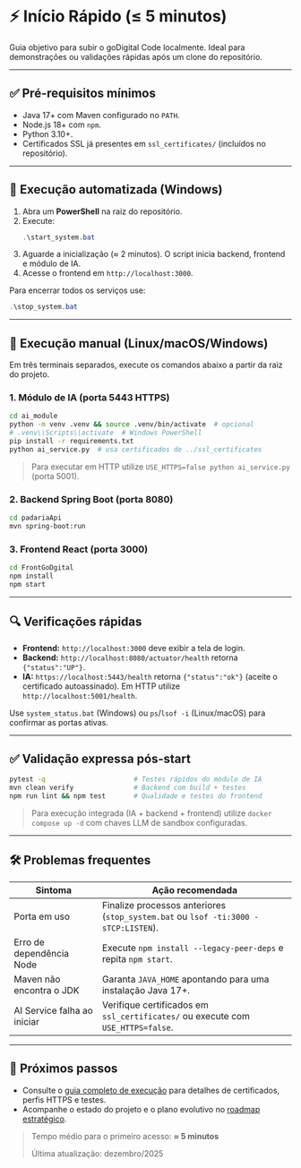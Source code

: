 # ⚡ Início Rápido (≤ 5 minutos)

Guia objetivo para subir o goDigital Code localmente. Ideal para demonstrações ou validações rápidas após um clone do repositório.

---

## ✅ Pré-requisitos mínimos
- Java 17+ com Maven configurado no `PATH`.
- Node.js 18+ com `npm`.
- Python 3.10+.
- Certificados SSL já presentes em `ssl_certificates/` (incluídos no repositório).

---

## 🚀 Execução automatizada (Windows)
1. Abra um **PowerShell** na raiz do repositório.
2. Execute:
   ```powershell
   .\start_system.bat
   ```
3. Aguarde a inicialização (≈ 2 minutos). O script inicia backend, frontend e módulo de IA.
4. Acesse o frontend em `http://localhost:3000`.

Para encerrar todos os serviços use:
```powershell
.\stop_system.bat
```

---

## 🧭 Execução manual (Linux/macOS/Windows)
Em três terminais separados, execute os comandos abaixo a partir da raiz do projeto.

### 1. Módulo de IA (porta 5443 HTTPS)
```bash
cd ai_module
python -m venv .venv && source .venv/bin/activate  # opcional
# .venv\\Scripts\\activate  # Windows PowerShell
pip install -r requirements.txt
python ai_service.py  # usa certificados de ../ssl_certificates
```
> Para executar em HTTP utilize `USE_HTTPS=false python ai_service.py` (porta 5001).

### 2. Backend Spring Boot (porta 8080)
```bash
cd padariaApi
mvn spring-boot:run
```

### 3. Frontend React (porta 3000)
```bash
cd FrontGoDgital
npm install
npm start
```

---

## 🔍 Verificações rápidas
- **Frontend:** `http://localhost:3000` deve exibir a tela de login.
- **Backend:** `http://localhost:8080/actuator/health` retorna `{"status":"UP"}`.
- **IA:** `https://localhost:5443/health` retorna `{"status":"ok"}` (aceite o certificado autoassinado). Em HTTP utilize `http://localhost:5001/health`.

Use `system_status.bat` (Windows) ou `ps`/`lsof -i` (Linux/macOS) para confirmar as portas ativas.

---

## ✅ Validação expressa pós-start
```bash
pytest -q                      # Testes rápidos do módulo de IA
mvn clean verify               # Backend com build + testes
npm run lint && npm test       # Qualidade e testes do frontend
```

> Para execução integrada (IA + backend + frontend) utilize `docker compose up -d` com chaves LLM de sandbox configuradas.

---

## 🛠️ Problemas frequentes
| Sintoma | Ação recomendada |
| --- | --- |
| Porta em uso | Finalize processos anteriores (`stop_system.bat` ou `lsof -ti:3000 -sTCP:LISTEN`). |
| Erro de dependência Node | Execute `npm install --legacy-peer-deps` e repita `npm start`. |
| Maven não encontra o JDK | Garanta `JAVA_HOME` apontando para uma instalação Java 17+. |
| AI Service falha ao iniciar | Verifique certificados em `ssl_certificates/` ou execute com `USE_HTTPS=false`. |

---

## 📎 Próximos passos
- Consulte o [guia completo de execução](GUIA_EXECUCAO_COMPLETO.md) para detalhes de certificados, perfis HTTPS e testes.
- Acompanhe o estado do projeto e o plano evolutivo no [roadmap estratégico](../ROADMAP_TRANSFORMACAO_DIGITAL.md).

> Tempo médio para o primeiro acesso: **≈ 5 minutos**
>
> Última atualização: dezembro/2025
